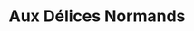 ---
title: "Aux Délices Normands"
url: /franqueville-saint-pierre/aux-delices-normands/
shop: Bäckerei
---